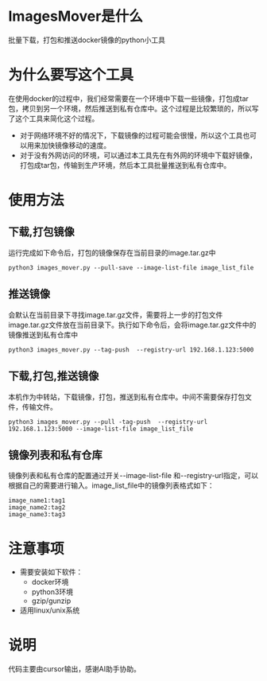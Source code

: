 # ImagesMover是什么
批量下载，打包和推送docker镜像的python小工具

# 为什么要写这个工具
在使用docker的过程中，我们经常需要在一个环境中下载一些镜像，打包成tar包，拷贝到另一个环境，然后推送到私有仓库中。这个过程是比较繁琐的，所以写了这个工具来简化这个过程。
  - 对于网络环境不好的情况下，下载镜像的过程可能会很慢，所以这个工具也可以用来加快镜像移动的速度。
  - 对于没有外网访问的环境，可以通过本工具先在有外网的环境中下载好镜像，打包成tar包，传输到生产环境，然后本工具批量推送到私有仓库中。

# 使用方法
## 下载,打包镜像
运行完成如下命令后，打包的镜像保存在当前目录的image.tar.gz中
```
python3 images_mover.py --pull-save --image-list-file image_list_file
```
## 推送镜像
会默认在当前目录下寻找image.tar.gz文件，需要将上一步的打包文件image.tar.gz文件放在当前目录下。执行如下命令后，会将image.tar.gz文件中的镜像推送到私有仓库中
```
python3 images_mover.py --tag-push  --registry-url 192.168.1.123:5000
```
## 下载,打包,推送镜像
本机作为中转站，下载镜像，打包，推送到私有仓库中。中间不需要保存打包文件，传输文件。
```
python3 images_mover.py --pull -tag-push  --registry-url 192.168.1.123:5000 --image-list-file image_list_file
```
## 镜像列表和私有仓库
镜像列表和私有仓库的配置通过开关--image-list-file 和--registry-url指定，可以根据自己的需要进行输入。image_list_file中的镜像列表格式如下：
```
image_name1:tag1
image_name2:tag2
image_name3:tag3
```

# 注意事项
- 需要安装如下软件：
  - docker环境
  - python3环境
  - gzip/gunzip
- 适用linux/unix系统

# 说明
代码主要由cursor输出，感谢AI助手协助。